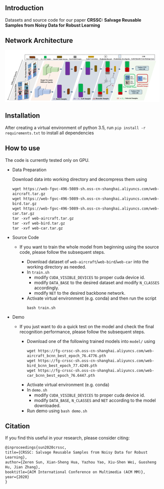 Introduction
---
Datasets and source code for our paper **CRSSC: Salvage Reusable Samples from Noisy Data for Robust Learning**


Network Architecture
---
![network_architecture](asserts/network_architecture.png)

Installation
---
After creating a virtual environment of python 3.5, run `pip install -r requirements.txt` to install all dependencies

How to use
---
The code is currently tested only on GPU.
- Data Preparation
  
    Download data into working directory and decompress them using
    ```
    wget https://web-fgvc-496-5089-sh.oss-cn-shanghai.aliyuncs.com/web-aircraft.tar.gz
    wget https://web-fgvc-496-5089-sh.oss-cn-shanghai.aliyuncs.com/web-bird.tar.gz
    wget https://web-fgvc-496-5089-sh.oss-cn-shanghai.aliyuncs.com/web-car.tar.gz
    tar -xvf web-aircraft.tar.gz
    tar -xvf web-bird.tar.gz
    tar -xvf web-car.tar.gz
    ```

- Source Code
    
    - If you want to train the whole model from beginning using the source code, please follow the subsequent steps.

        - Download dataset of `web-aircraft`/`web-bird`/`web-car` into the working directory as needed.
        - In `train.sh`
          - modify `CUDA_VISIBLE_DEVICES` to proper cuda device id.
          - modify `DATA_BASE` to the desired dataset and modify `N_CLASSES` accordingly.
          - modify `NET` to the desired backbone network.
        - Activate virtual environment (e.g. conda) and then run the script
            ```
            bash train.sh
            ```

- Demo

    - If you just want to do a quick test on the model and check the final recognition performance, please follow the subsequent steps.

        - Download one of the following trained models into `model/` using
            ```
            wget https://fg-crssc-sh.oss-cn-shanghai.aliyuncs.com/web-aircraft_bcnn_best_epoch_76.4776.pth
            wget https://fg-crssc-sh.oss-cn-shanghai.aliyuncs.com/web-bird_bcnn_best_epoch_77.4249.pth
            wget https://fg-crssc-sh.oss-cn-shanghai.aliyuncs.com/web-car_bcnn_best_epoch_76.6447.pth
            ```
        - Activate virtual environment (e.g. conda)
        - In `demo.sh`
          - modify `CUDA_VISIBLE_DEVICES` to proper cuda device id.
          - modify `DATA_BASE`, `N_CLASSES` and `NET` according to the model downloaded.
        - Run demo using `bash demo.sh`


Citation
---
If you find this useful in your research, please consider citing:
```
@inproceedings{sun2020crssc,
title={CRSSC: Salvage Reusable Samples from Noisy Data for Robust Learning},
author={Zeren Sun, Xian-Sheng Hua, Yazhou Yao, Xiu-Shen Wei, Guosheng Hu, Jian Zhang},
booktitle={ACM International Conference on Multimedia (ACM MM)},
year={2020}
}
```